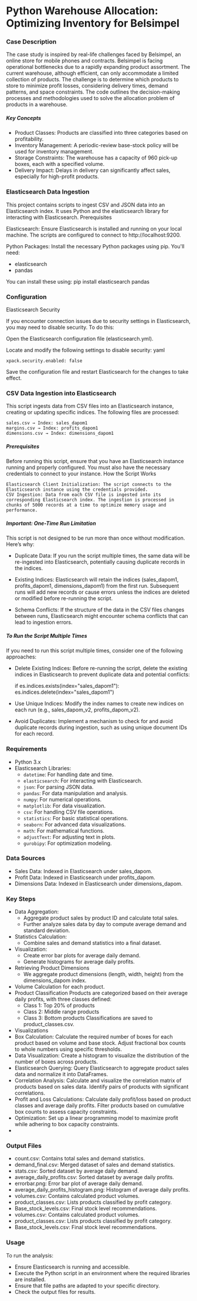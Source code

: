 # Python Warehouse Allocation: Optimizing Inventory for Belsimpel

### Case Description
The case study is inspired by real-life challenges faced by Belsimpel, an online store for mobile phones and contracts. Belsimpel is facing operational bottlenecks due to a rapidly expanding product assortment. The current warehouse, although efficient, can only accommodate a limited collection of products. The challenge is to determine which products to store to minimize profit losses, considering delivery times, demand patterns, and space constraints. The code outlines the decision-making processes and methodologies used to solve the allocation problem of products in a warehouse. 

##### Key Concepts

- Product Classes: Products are classified into three categories based on profitability.
- Inventory Management: A periodic-review base-stock policy will be used for inventory management.
- Storage Constraints: The warehouse has a capacity of 960 pick-up boxes, each with a specified volume.
- Delivery Impact: Delays in delivery can significantly affect sales, especially for high-profit products.

### Elasticsearch Data Ingestion

This project contains scripts to ingest CSV and JSON data into an Elasticsearch index. It uses Python and the elasticsearch library for interacting with Elasticsearch.
Prerequisites

Elasticsearch: Ensure Elasticsearch is installed and running on your local machine. The scripts are configured to connect to http://localhost:9200.

Python Packages: Install the necessary Python packages using pip. You'll need:
- elasticsearch
- pandas

You can install these using:
    pip install elasticsearch pandas

### Configuration
Elasticsearch Security

If you encounter connection issues due to security settings in Elasticsearch, you may need to disable security. To do this:

Open the Elasticsearch configuration file (elasticsearch.yml).

Locate and modify the following settings to disable security: yaml

    xpack.security.enabled: false

Save the configuration file and restart Elasticsearch for the changes to take effect.

### CSV Data Ingestion into Elasticsearch

This script ingests data from CSV files into an Elasticsearch instance, creating or updating specific indices. The following files are processed:

    sales.csv → Index: sales_dapom1
    margins.csv → Index: profits_dapom1
    dimensions.csv → Index: dimensions_dapom1

##### Prerequisites

Before running this script, ensure that you have an Elasticsearch instance running and properly configured. You must also have the necessary credentials to connect to your instance.
How the Script Works

    Elasticsearch Client Initialization: The script connects to the Elasticsearch instance using the credentials provided.
    CSV Ingestion: Data from each CSV file is ingested into its corresponding Elasticsearch index. The ingestion is processed in chunks of 5000 records at a time to optimize memory usage and performance.

##### Important: One-Time Run Limitation

This script is not designed to be run more than once without modification. Here’s why:

- Duplicate Data: If you run the script multiple times, the same data will be re-ingested into Elasticsearch, potentially causing duplicate records in the indices.

- Existing Indices: Elasticsearch will retain the indices (sales_dapom1, profits_dapom1, dimensions_dapom1) from the first run. Subsequent runs will add new records or cause errors unless the indices are deleted or modified before re-running the script.

- Schema Conflicts: If the structure of the data in the CSV files changes between runs, Elasticsearch might encounter schema conflicts that can lead to ingestion errors.

##### To Run the Script Multiple Times

If you need to run this script multiple times, consider one of the following approaches:

- Delete Existing Indices: Before re-running the script, delete the existing indices in Elasticsearch to prevent duplicate data and potential conflicts:


    if es.indices.exists(index="sales_dapom1"):
        es.indices.delete(index="sales_dapom1")

- Use Unique Indices: Modify the index names to create new indices on each run (e.g., sales_dapom_v2, profits_dapom_v2).

- Avoid Duplicates: Implement a mechanism to check for and avoid duplicate records during ingestion, such as using unique document IDs for each record.

### Requirements

- Python 3.x
- Elasticsearch
    Libraries:
    - `datetime`: For handling date and time.
    - `elasticsearch`: For interacting with Elasticsearch.
    - `json`: For parsing JSON data.
    - `pandas`: For data manipulation and analysis.
    - `numpy`: For numerical operations.
    - `matplotlib`: For data visualization.
    - `csv`: For handling CSV file operations.
    - `statistics`: For basic statistical operations.
    - `seaborn`: For advanced data visualizations.
    - `math`: For mathematical functions.
    - `adjustText`: For adjusting text in plots.
    - `gurobipy`: For optimization modeling.

### Data Sources
- Sales Data: Indexed in Elasticsearch under sales_dapom.
- Profit Data: Indexed in Elasticsearch under profits_dapom.
- Dimensions Data: Indexed in Elasticsearch under dimensions_dapom.

### Key Steps

- Data Aggregation:
    - Aggregate product sales by product ID and calculate total sales.
    - Further analyze sales data by day to compute average demand and standard deviation.
- Statistics Calculation:
    - Combine sales and demand statistics into a final dataset.
- Visualization:
    - Create error bar plots for average daily demand.
    - Generate histograms for average daily profits.
- Retrieving Product Dimensions
    - We aggregate product dimensions (length, width, height) from the dimensions_dapom index.   
- Volume Calculation for each product.
- Product Classification
Products are categorized based on their average daily profits, with three classes defined:
    - Class 1: Top 20% of products
    - Class 2: Middle range products
    - Class 3: Bottom products
Classifications are saved to product_classes.csv.
- Visualizations
- Box Calculation:
    Calculate the required number of boxes for each product based on volume and base stock.
    Adjust fractional box counts to whole numbers using specific thresholds.
- Data Visualization:
    Create a histogram to visualize the distribution of the number of boxes across products.
- Elasticsearch Querying:
    Query Elasticsearch to aggregate product sales data and normalize it into DataFrames.
- Correlation Analysis:
    Calculate and visualize the correlation matrix of products based on sales data.
    Identify pairs of products with significant correlations.
- Profit and Loss Calculations:
Calculate daily profit/loss based on product classes and average daily profits.
    Filter products based on cumulative box counts to assess capacity constraints.
- Optimization: Set up a linear programming model to maximize profit while adhering to box capacity constraints.
- 
### Output Files
- count.csv: Contains total sales and demand statistics.
- demand_final.csv: Merged dataset of sales and demand statistics.
- stats.csv: Sorted dataset by average daily demand.
- average_daily_profits.csv: Sorted dataset by average daily profits.
- errorbar.png: Error bar plot of average daily demand.
- average_daily_profits_histogram.png: Histogram of average daily profits.
- volumes.csv: Contains calculated product volumes.
- product_classes.csv: Lists products classified by profit category.
- Base_stock_levels.csv: Final stock level recommendations.
- volumes.csv: Contains calculated product volumes.
- product_classes.csv: Lists products classified by profit category.
- Base_stock_levels.csv: Final stock level recommendations.



### Usage

To run the analysis:
- Ensure Elasticsearch is running and accessible.
- Execute the Python script in an environment where the required libraries are installed.
- Ensure that file paths are adapted to your specific directory.
- Check the output files for results.
